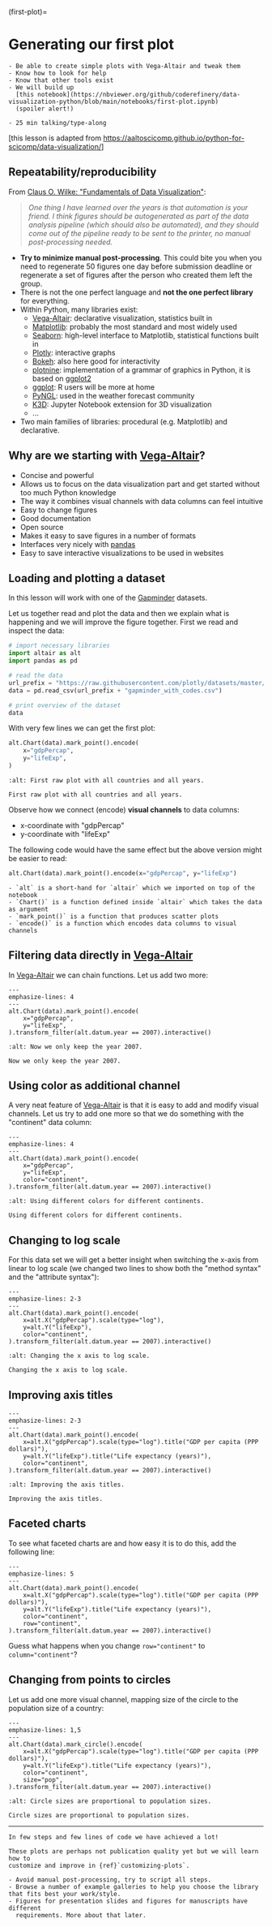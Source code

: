 (first-plot)=

# Generating our first plot

```{objectives}
- Be able to create simple plots with Vega-Altair and tweak them
- Know how to look for help
- Know that other tools exist
- We will build up
  [this notebook](https://nbviewer.org/github/coderefinery/data-visualization-python/blob/main/notebooks/first-plot.ipynb)
  (spoiler alert!)
```

```{instructor-note}
- 25 min talking/type-along
```

[this lesson is adapted from <https://aaltoscicomp.github.io/python-for-scicomp/data-visualization/>]


## Repeatability/reproducibility

From [Claus O. Wilke: "Fundamentals of Data Visualization"](https://clauswilke.com/dataviz/):

> *One thing I have learned over the years is that automation is your friend. I
> think figures should be autogenerated as part of the data analysis pipeline
> (which should also be automated), and they should come out of the pipeline
> ready to be sent to the printer, no manual post-processing needed.*

- **Try to minimize manual post-processing**. This could bite you when you need to regenerate 50
  figures one day before submission deadline or regenerate a set of figures
  after the person who created them left the group.
- There is not the one perfect language and **not the one perfect library** for everything.
- Within Python, many libraries exist:
  - [Vega-Altair](https://altair-viz.github.io/gallery/index.html):
    declarative visualization, statistics built in
  - [Matplotlib](https://matplotlib.org/stable/gallery/index.html):
    probably the most standard and most widely used
  - [Seaborn](https://seaborn.pydata.org/examples/index.html):
    high-level interface to Matplotlib, statistical functions built in
  - [Plotly](https://plotly.com/python/):
    interactive graphs
  - [Bokeh](https://demo.bokeh.org/):
    also here good for interactivity
  - [plotnine](https://plotnine.readthedocs.io/):
    implementation of a grammar of graphics in Python, it is based on [ggplot2](https://ggplot2.tidyverse.org/)
  - [ggplot](https://yhat.github.io/ggpy/):
    R users will be more at home
  - [PyNGL](https://www.pyngl.ucar.edu/Examples/gallery.shtml):
    used in the weather forecast community
  - [K3D](https://k3d-jupyter.org/gallery/index.html):
    Jupyter Notebook extension for 3D visualization
  - ...
- Two main families of libraries: procedural (e.g. Matplotlib) and declarative.


## Why are we starting with [Vega-Altair](https://altair-viz.github.io/)?

- Concise and powerful
- Allows us to focus on the data visualization part and get started without too much Python knowledge
- The way it combines visual channels with data columns can feel intuitive
- Easy to change figures
- Good documentation
- Open source
- Makes it easy to save figures in a number of formats
- Interfaces very nicely with [pandas](https://pandas.pydata.org/)
- Easy to save interactive visualizations to be used in websites


## Loading and plotting a dataset

In this lesson will work with one of the
[Gapminder](https://www.gapminder.org/tools/) datasets.

Let us together read and plot the data and then we explain what is happening
and we will improve the figure together.  First we read and inspect the data:
```python
# import necessary libraries
import altair as alt
import pandas as pd

# read the data
url_prefix = "https://raw.githubusercontent.com/plotly/datasets/master/"
data = pd.read_csv(url_prefix + "gapminder_with_codes.csv")

# print overview of the dataset
data
```

With very few lines we can get the first plot:
```python
alt.Chart(data).mark_point().encode(
    x="gdpPercap",
    y="lifeExp",
)
```

```{figure} img/first-plot/all-data.svg
:alt: First raw plot with all countries and all years.

First raw plot with all countries and all years.
```

Observe how we connect (encode) **visual channels** to data columns:
- x-coordinate with "gdpPercap"
- y-coordinate with "lifeExp"

The following code would have the same effect but the above version might be
easier to read:
```python
alt.Chart(data).mark_point().encode(x="gdpPercap", y="lifeExp")
```

```{discussion} Let us pause and explain the code
- `alt` is a short-hand for `altair` which we imported on top of the notebook
- `Chart()` is a function defined inside `altair` which takes the data as argument
- `mark_point()` is a function that produces scatter plots
- `encode()` is a function which encodes data columns to visual channels
```


## Filtering data directly in [Vega-Altair](https://altair-viz.github.io)

In [Vega-Altair](https://altair-viz.github.io) we can chain functions. Let us
add two more:
```{code-block} python
---
emphasize-lines: 4
---
alt.Chart(data).mark_point().encode(
    x="gdpPercap",
    y="lifeExp",
).transform_filter(alt.datum.year == 2007).interactive()
```

```{figure} img/first-plot/only-2007.svg
:alt: Now we only keep the year 2007.

Now we only keep the year 2007.
```


## Using color as additional channel

A very neat feature of [Vega-Altair](https://altair-viz.github.io) is that it
is easy to add and modify visual channels. Let us try to add one more so that
we do something with the "continent" data column:
```{code-block} python
---
emphasize-lines: 4
---
alt.Chart(data).mark_point().encode(
    x="gdpPercap",
    y="lifeExp",
    color="continent",
).transform_filter(alt.datum.year == 2007).interactive()
```

```{figure} img/first-plot/color.svg
:alt: Using different colors for different continents.

Using different colors for different continents.
```


## Changing to log scale

For this data set we will get a better insight when switching the x-axis from
linear to log scale (we changed two lines to show both the "method syntax" and
the "attribute syntax"):
```{code-block} python
---
emphasize-lines: 2-3
---
alt.Chart(data).mark_point().encode(
    x=alt.X("gdpPercap").scale(type="log"),
    y=alt.Y("lifeExp"),
    color="continent",
).transform_filter(alt.datum.year == 2007).interactive()
```

```{figure} img/first-plot/log-scale.svg
:alt: Changing the x axis to log scale.

Changing the x axis to log scale.
```


## Improving axis titles

```{code-block} python
---
emphasize-lines: 2-3
---
alt.Chart(data).mark_point().encode(
    x=alt.X("gdpPercap").scale(type="log").title("GDP per capita (PPP dollars)"),
    y=alt.Y("lifeExp").title("Life expectancy (years)"),
    color="continent",
).transform_filter(alt.datum.year == 2007).interactive()
```

```{figure} img/first-plot/axis-titles.svg
:alt: Improving the axis titles.

Improving the axis titles.
```


## Faceted charts

To see what faceted charts are and how easy it is to do this, add the following
line:
```{code-block} python
---
emphasize-lines: 5
---
alt.Chart(data).mark_point().encode(
    x=alt.X("gdpPercap").scale(type="log").title("GDP per capita (PPP dollars)"),
    y=alt.Y("lifeExp").title("Life expectancy (years)"),
    color="continent",
    row="continent",
).transform_filter(alt.datum.year == 2007).interactive()
```

Guess what happens when you change `row="continent"` to `column="continent"`?


## Changing from points to circles

Let us add one more visual channel, mapping size of the circle to the
population size of a country:
```{code-block} python
---
emphasize-lines: 1,5
---
alt.Chart(data).mark_circle().encode(
    x=alt.X("gdpPercap").scale(type="log").title("GDP per capita (PPP dollars)"),
    y=alt.Y("lifeExp").title("Life expectancy (years)"),
    color="continent",
    size="pop",
).transform_filter(alt.datum.year == 2007).interactive()
```

```{figure} img/first-plot/population-size.svg
:alt: Circle sizes are proportional to population sizes.

Circle sizes are proportional to population sizes.
```

---

```{discussion} Where to go from here?
In few steps and few lines of code we have achieved a lot!

These plots are perhaps not publication quality yet but we will learn how to
customize and improve in {ref}`customizing-plots`.
```

```{keypoints}
- Avoid manual post-processing, try to script all steps.
- Browse a number of example galleries to help you choose the library that fits best your work/style.
- Figures for presentation slides and figures for manuscripts have different
  requirements. More about that later.
```
